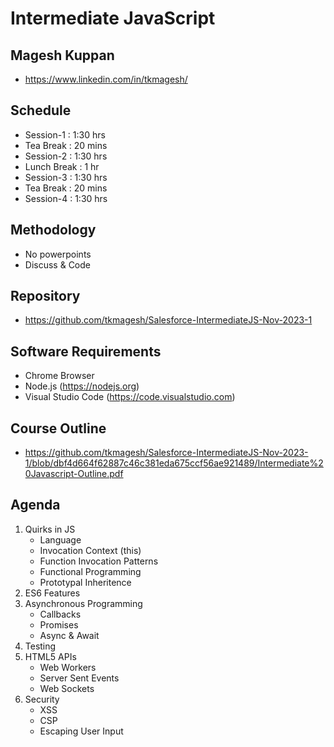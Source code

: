 # Intermediate JavaScript

## Magesh Kuppan
- https://www.linkedin.com/in/tkmagesh/

## Schedule
- Session-1     : 1:30 hrs
- Tea Break     : 20 mins
- Session-2     : 1:30 hrs
- Lunch Break   : 1 hr
- Session-3     : 1:30 hrs
- Tea Break     : 20 mins
- Session-4     : 1:30 hrs

## Methodology
- No powerpoints
- Discuss & Code

## Repository
- https://github.com/tkmagesh/Salesforce-IntermediateJS-Nov-2023-1

## Software Requirements
- Chrome Browser
- Node.js (https://nodejs.org)
- Visual Studio Code (https://code.visualstudio.com)

## Course Outline
- https://github.com/tkmagesh/Salesforce-IntermediateJS-Nov-2023-1/blob/dbf4d664f62887c46c381eda675ccf56ae921489/Intermediate%20Javascript-Outline.pdf

## Agenda
1. Quirks in JS
    - Language 
    - Invocation Context (this)
    - Function Invocation Patterns
    - Functional Programming
    - Prototypal Inheritence
2. ES6 Features
3. Asynchronous Programming
    - Callbacks
    - Promises
    - Async & Await
4. Testing
5. HTML5 APIs
    - Web Workers
    - Server Sent Events
    - Web Sockets
6. Security
    - XSS
    - CSP
    - Escaping User Input